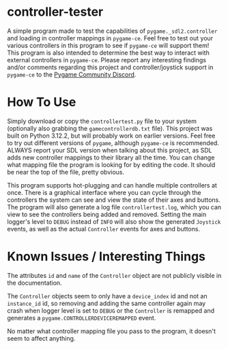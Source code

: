 # controller-tester
A simple program made to test the capabilities of `pygame._sdl2.controller` and loading in controller mappings in `pygame-ce`. Feel free to test out your various controllers in this program to see if `pygame-ce` will support them! This program is also intended to determine the best way to interact with external controllers in `pygame-ce`. Please report any interesting findings and/or comments regarding this project and controller/joystick support in `pygame-ce` to the [Pygame Community Discord](https://discord.com/invite/pygame).

# How To Use
Simply download or copy the `controllertest.py` file to your system (optionally also grabbing the `gamecontrollerdb.txt` file). This project was built on Python 3.12.2, but will probably work on earlier versions. Feel free to try out different versions of `pygame`, although `pygame-ce` is recommended. ALWAYS report your SDL version when talking about this project, as SDL adds new controller mappings to their library all the time. You can change what mapping file the program is looking for by editing the code. It should be near the top of the file, pretty obvious.

This program supports hot-plugging and can handle multiple controllers at once. There is a graphical interface where you can cycle through the controllers the system can see and view the state of their axes and buttons. The program will also generate a log file `controllertest.log`, which you can view to see the controllers being added and removed. Setting the main logger's level to `DEBUG` instead of `INFO` will also show the generated `Joystick` events, as well as the actual `Controller` events for axes and buttons.

# Known Issues / Interesting Things
The attributes `id` and `name` of the `Controller` object are not publicly visible in the documentation.

The `Controller` objects seem to only have a `device_index` id and not an `instance_id` id, so removing and adding the same controller again may crash when logger level is set to `DEBUG` or the `Controller` is remapped and generates a `pygame.CONTROLLERDEVICEREMAPPED` event.

No matter what controller mapping file you pass to the program, it doesn't seem to affect anything.
